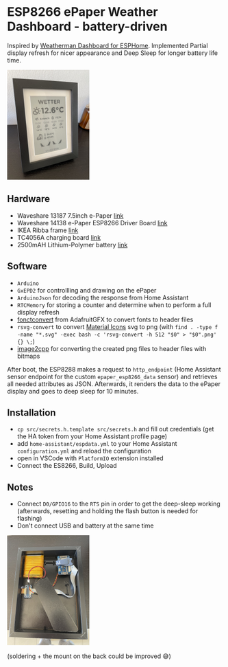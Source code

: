 # ESP8266 ePaper Weather Dashboard - battery-driven

Inspired by [Weatherman Dashboard for ESPHome](https://github.com/Madelena/esphome-weatherman-dashboard).
Implemented Partial display refresh for nicer appearance and Deep Sleep for longer battery life time.

<img src="./images/epaper.jpg" alt="epaper" style="zoom: 25%;" />



## Hardware

- Waveshare 13187 7.5inch e-Paper [link](https://www.welectron.com/Waveshare-13187-75inch-e-Paper)
- Waveshare 14138 e-Paper ESP8266 Driver Board [link](https://www.welectron.com/Waveshare-14138-e-Paper-ESP8266-Driver-Board)
- IKEA Ribba frame [link](https://www.ikea.com/at/de/p/ribba-bilderrahmen-schwarz-50378448/)
- TC4056A charging board [link](https://www.berrybase.at/ladeplatine-fuer-3-7v-liion/lipo-akkus-mit-ausgang-usb-type-c-buchse-loetpads-1000ma)
- 2500mAH Lithium-Polymer battery [link](https://www.berrybase.at/lp-785060-lithium-polymer/lipo-akku-3-7v-2500mah-mit-2-pin-jst-stecker)

## Software

- `Arduino`
- `GxEPD2` for controllling and drawing on the ePaper
- `ArduinoJson` for decoding the response from Home Assistant
- `RTCMemory` for storing a counter and determine when to perform a full display refresh
- [fonctconvert](https://github.com/adafruit/Adafruit-GFX-Library/tree/master/fontconvert) from AdafruitGFX to convert fonts to header files
- `rsvg-convert` to convert [Material Icons](https://fonts.google.com/icons) svg to png (with `find . -type f -name "*.svg" -exec bash -c 'rsvg-convert -h 512 "$0" > "$0".png' {} \;`)
- [image2cpp](https://javl.github.io/image2cpp/) for converting the created png files to header files with bitmaps

After boot, the ESP8288 makes a request to `http_endpoint` (Home Assistant sensor endpoint for the custom `epaper_esp8266_data` sensor) and retrieves all needed attributes as JSON. Afterwards, it renders the data to the ePaper display and goes to deep sleep for 10 minutes.

## Installation
- `cp src/secrets.h.template src/secrets.h` and fill out credentials (get the HA token from your Home Assistant profile page)
- add `home-assistant/espdata.yml` to your Home Assistant `configuration.yml` and reload the configuration
- open in VSCode with `PlatformIO` extension installed
- Connect the ES8266, Build, Upload

## Notes
- Connect `D0/GPIO16` to the `RTS` pin in order to get the deep-sleep working (afterwards, resetting and holding the flash button is needed for flashing)
- Don't connect USB and battery at the same time



<img src="./images/epaper-back.jpg" alt="epaper-back" style="zoom:25%;" />

(soldering + the mount on the back could be improved 😅)